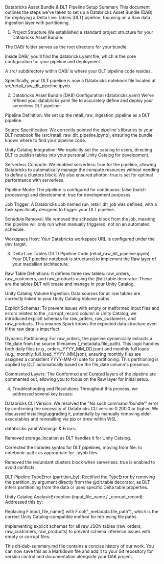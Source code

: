 Databricks Asset Bundle & DLT Pipeline Setup Summary
This document outlines the steps we've taken to set up a Databricks Asset Bundle (DAB) for deploying a Delta Live Tables (DLT) pipeline, focusing on a Raw data ingestion layer with partitioning.

1. Project Structure
We established a standard project structure for your Databricks Asset Bundle:

The DAB/ folder serves as the root directory for your bundle.

Inside DAB/, you'll find the databricks.yaml file, which is the core configuration for your pipeline and deployment.

A src/ subdirectory within DAB/ is where your DLT pipeline code resides.

Specifically, your DLT pipeline is now a Databricks notebook file located at src/retail_raw_dlt_pipeline.ipynb.

2. Databricks Asset Bundle (DAB) Configuration (databricks.yaml)
We've refined your databricks.yaml file to accurately define and deploy your serverless DLT pipeline:

Pipeline Definition: We set up the retail_raw_ingestion_pipeline as a DLT pipeline.

Source Specification: We correctly pointed the pipeline's libraries to your DLT notebook file (src/retail_raw_dlt_pipeline.ipynb), ensuring the bundle knows where to find your pipeline code.

Unity Catalog Integration: We explicitly set the catalog to users, directing DLT to publish tables into your personal Unity Catalog for development.

Serverless Compute: We enabled serverless: true for the pipeline, allowing Databricks to automatically manage the compute resources without needing to define a clusters block. We also ensured photon: true is set for optimal performance with serverless.

Pipeline Mode: The pipeline is configured for continuous: false (batch processing) and development: true for development purposes.

Job Trigger: A Databricks Job named run_retail_dlt_job was defined, with a task specifically designed to trigger your DLT pipeline.

Schedule Removal: We removed the schedule block from the job, meaning the pipeline will only run when manually triggered, not on an automated schedule.

Workspace Host: Your Databricks workspace URL is configured under the dev target.

3. Delta Live Tables (DLT) Pipeline Code (retail_raw_dlt_pipeline.ipynb)
Your DLT pipeline notebook is structured to implement the Raw layer of your medallion architecture:

Raw Table Definitions: It defines three raw tables: raw_orders, raw_customers, and raw_products using the @dlt.table decorator. These are the tables DLT will create and manage in your Unity Catalog.

Unity Catalog Volume Ingestion: Data sources for all raw tables are correctly linked to your Unity Catalog Volume paths.

Explicit Schemas: To prevent issues with empty or malformed input files and errors related to the _corrupt_record column in Unity Catalog, we introduced explicit schemas for raw_orders, raw_customers, and raw_products. This ensures Spark knows the expected data structure even if the raw data is imperfect.

Dynamic Partitioning: For raw_orders, the pipeline dynamically extracts a file_date from the source filenames (_metadata.file_path). This logic handles both daily files (e.g., orders_YYYY_MM_DD.json) and monthly full loads (e.g., monthly_full_load_YYYY_MM.json), ensuring monthly files are assigned a consistent YYYY-MM-01 date for partitioning. This partitioning is applied by DLT automatically based on the file_date column's presence.

Commented Layers: The Conformed and Curated layers of the pipeline are commented out, allowing you to focus on the Raw layer for initial setup.

4. Troubleshooting and Resolutions
Throughout this process, we addressed several key issues:

Databricks CLI Version: We resolved the "No such command 'bundle'" error by confirming the necessity of Databricks CLI version 0.200.0 or higher. We discussed installing/upgrading it, potentially by manually removing older executables and reinstalling via pip or brew within WSL.

databricks.yaml Warnings & Errors:

Removed storage_location as DLT handles it for Unity Catalog.

Corrected the libraries syntax for DLT pipelines, moving from file: to notebook: path: as appropriate for .ipynb files.

Removed the redundant clusters block when serverless: true is enabled to avoid conflicts.

DLT Pipeline TypeError (partition_by): Rectified the TypeError by removing the partition_by argument directly from the @dlt.table decorator, as DLT infers partitioning from the data or uses specific Delta table properties.

Unity Catalog AnalysisException (input_file_name / _corrupt_record): Addressed this by:

Replacing F.input_file_name() with F.col("_metadata.file_path"), which is the correct Unity Catalog-compatible method for retrieving file paths.

Implementing explicit schemas for all raw JSON tables (raw_orders, raw_customers, raw_products) to prevent schema inference issues with empty or corrupt files.

This dlt-dab-summary.md file contains a concise history of our work. You can now save this as a Markdown file and add it to your Git repository for version control and documentation alongside your DAB project.